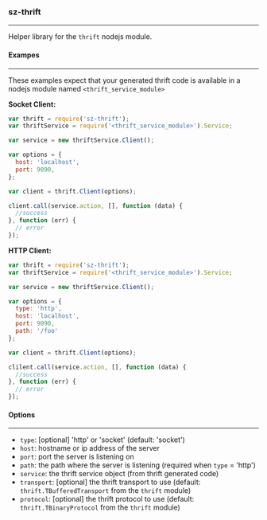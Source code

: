 ### sz-thrift

---

Helper library for the `thrift` nodejs module.

#### Exampes

---

These examples expect that your generated thrift code is available in a nodejs module named `<thrift_service_module>`

**Socket Client:**

```js
var thrift = require('sz-thrift');
var thriftService = require('<thrift_service_module>').Service;

var service = new thriftService.Client();

var options = {
  host: 'localhost',
  port: 9090,
};

var client = thrift.Client(options);

client.call(service.action, [], function (data) {
  //success
}, function (err) {
  // error
});
```

**HTTP Client:**

```js
var thrift = require('sz-thrift');
var thriftService = require('<thrift_service_module>').Service;

var service = new thriftService.Client();

var options = {
  type: 'http',
  host: 'localhost',
  port: 9090,
  path: '/foo'
};

var client = thrift.Client(options);

clilent.call(service.action, [], function (data) {
  //success
}, function (err) {
  // error
});
```

#### Options

---

- `type`: [optional] 'http' or 'socket' (default: 'socket')
- `host`: hostname or ip address of the server
- `port`: port the server is listening on
- `path`: the path where the server is listening (required when `type` = 'http')
- `service`: the thrift service object (from thrift generated code)
- `transport`: [optional] the thrift transport to use (default: `thrift.TBufferedTransport` from the `thrift` module)
- `protocol`: [optional] the thrift protocol to use (default: `thrift.TBinaryProtocol` from the `thrift` module)